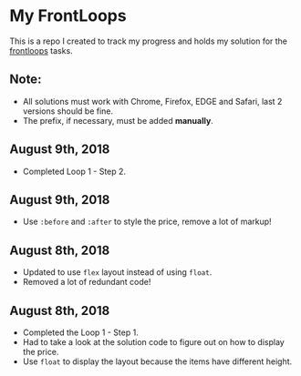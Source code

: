 # My FrontLoops

This is a repo I created to track my progress and holds my solution for the [frontloops](https://frontloops.io/) tasks.

## Note:

- All solutions must work with Chrome, Firefox, EDGE and Safari, last 2 versions should be fine.
- The prefix, if necessary, must be added **manually**.

## August 9th, 2018

- Completed Loop 1 - Step 2.

## August 9th, 2018

- Use `:before` and `:after` to style the price, remove a lot of markup!

## August 8th, 2018

- Updated to use `flex` layout instead of using `float`.
- Removed a lot of redundant code!

## August 8th, 2018

- Completed the Loop 1 - Step 1.
- Had to take a look at the solution code to figure out on how to display the price.
- Use `float` to display the layout because the items have different height.
